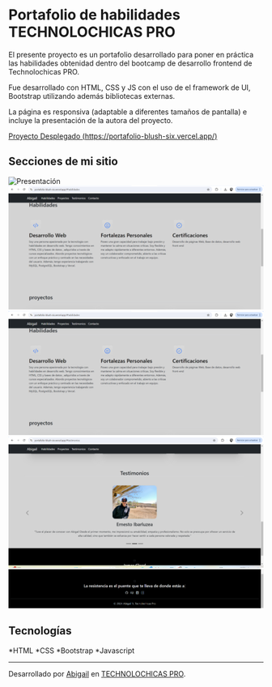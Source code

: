 # Portafolio de habilidades TECHNOLOCHICAS PRO

El presente proyecto es un portafolio desarrollado para poner en práctica las habilidades obtenidad dentro del bootcamp de desarrollo frontend de Technolochicas PRO.

Fue desarrollado con HTML, CSS y JS con el uso de el framework de UI, Bootstrap utilizando además bibliotecas externas.

La página es responsiva (adaptable a diferentes tamaños de pantalla) e incluye la presentación de la autora del proyecto.

[Proyecto Desplegado (https://portafolio-blush-six.vercel.app/)](https://portafolio-blush-six.vercel.app/)

## Secciones de mi sitio
![Presentación](assets\assetsReadme\presentación.png)
![Habilidades](assets\assetsReadme\habilidades.png)
![Proyectos](assets\assetsReadme\habilidades.png)
![Testimonios](assets\assetsReadme\testimonios.png)
![Contacto](assets\assetsReadme\contacto.png)


## Tecnologías
*HTML
*CSS
*Bootstrap
*Javascript

---

Desarrollado por [Abigail](abigail.vazquezto@gmail.com) en [TECHNOLOCHICAS PRO](https://tecnolochicas.mx/).
